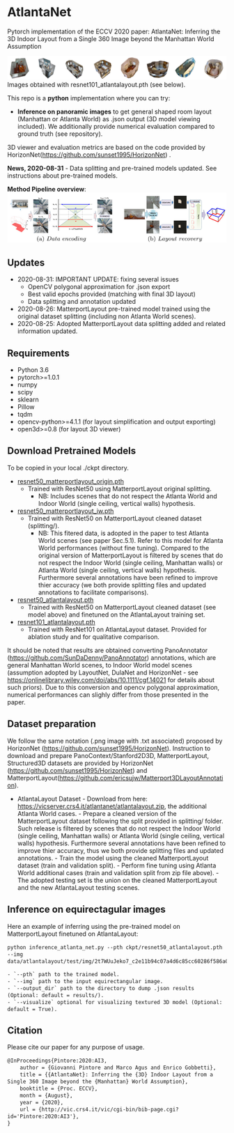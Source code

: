 # AtlantaNet
Pytorch implementation of the ECCV 2020 paper: AtlantaNet: Inferring the 3D Indoor Layout from a Single 360 Image beyond the Manhattan World Assumption

![](assets/teaser.jpg)
Images obtained with resnet101_atlantalayout.pth (see below).

This repo is a **python** implementation where you can try:
- **Inference on panoramic images** to get general shaped room layout (Manhattan or Atlanta World) as .json output (3D model viewing included).
We additionally provide numerical evaluation compared to ground truth (see repository).

3D viewer and evaluation metrics are based on the code provided by HorizonNet(https://github.com/sunset1995/HorizonNet) .

**News, 2020-08-31** - Data splitting and pre-trained models updated. See instructions about pre-trained models.

**Method Pipeline overview**:
![](assets/overview.jpg)

## Updates
* 2020-08-31: IMPORTANT UPDATE: fixing several issues
	- OpenCV polygonal approximation for .json export
	- Best valid epochs provided (matching with final 3D layout)
	- Data splitting and annotation updated
* 2020-08-26: MatterportLayout pre-trained model trained using the original dataset splitting (including non Atlanta World scenes).
* 2020-08-25: Adopted MatterportLayout data splitting added and related information updated.


## Requirements
- Python 3.6
- pytorch>=1.0.1
- numpy
- scipy
- sklearn
- Pillow
- tqdm
- opencv-python>=4.1.1 (for layout simplification and output exporting)
- open3d>=0.8 (for layout 3D viewer)

## Download Pretrained Models
To be copied in your local ./ckpt directory.
- [resnet50_matterportlayout_origin.pth](https://vicserver.crs4.it/atlantanet/resnet50_matterportlayout_origin.pth)
    - Trained with ResNet50 using MatterportLayout original splitting.  
	    - NB: Includes scenes that do not respect the Atlanta World and Indoor World (single ceiling, vertical walls) hypothesis.
- [resnet50_matterportlayout_iw.pth](https://vicserver.crs4.it/atlantanet/resnet50_matterportlayout_iw.pth)
    - Trained with ResNet50 on MatterportLayout cleaned dataset (splitting/). 
	    - NB: This fitered data, is adopted in the paper to test Atlanta World scenes (see paper Sec.5.1). 
		Refer to this model for Atlanta World performances (without fine tuning).
		Compared to the original version of MatterportLayout is filtered by scenes that do not respect the Indoor World (single ceiling, Manhattan walls) or Atlanta World (single ceiling, vertical walls) hypothesis.
		Furthermore several annotations have been refined to improve thier accuracy (we both provide splitting files and updated annotations to facilitate comparisons).
- [resnet50_atlantalayout.pth](https://vicserver.crs4.it/atlantanet/resnet50_atlantalayout.pth)
    - Trained with ResNet50 on MatterportLayout cleaned dataset (see model above) and finetuned on the AtlantaLayout training set.
- [resnet101_atlantalayout.pth](https://vicserver.crs4.it/atlantanet/resnet101_atlantalayout.pth)
    - Trained with ResNet101 on AtlantaLayout dataset. Provided for ablation study and for qualitative comparison.

It should be noted that results are obtained converting PanoAnnotator (https://github.com/SunDaDenny/PanoAnnotator) annotations, which are general Manhattan World scenes, to Indoor World model scenes (assumption adopted by LayoutNet, DulaNet and HorizonNet - see https://onlinelibrary.wiley.com/doi/abs/10.1111/cgf.14021 for details about such priors). 
Due to this conversion and opencv polygonal approximation, numerical performances can slighly differ from those presented in the paper.

## Dataset preparation
We follow the same notation (.png image with .txt associated) proposed by HorizonNet (https://github.com/sunset1995/HorizonNet).
Instruction to download and prepare PanoContext/Stanford2D3D, MatterportLayout, Structured3D datasets are provided by HorizonNet (https://github.com/sunset1995/HorizonNet) and MatterportLayout(https://github.com/ericsujw/Matterport3DLayoutAnnotation).

- AtlantaLayout Dataset
        - Download from here: https://vicserver.crs4.it/atlantanet/atlantalayout.zip, the additional Atlanta World cases.
		- Prepare a cleaned version of the MatterportLayout dataset following the split provided in splitting/ folder. Such release is filtered by scenes that do not respect the Indoor World (single ceiling, Manhattan walls) or Atlanta World (single ceiling, vertical walls) hypothesis.
		Furthermore several annotations have been refined to improve thier accuracy, thus we both provide splitting files and updated annotations.
		- Train the model using the cleaned MatterportLayout dataset (train and validation split).
		- Perform fine tuning using Atlanta World additional cases (train and validation split from zip file above).
		- The adopted testing set is the union on the cleaned MatterportLayout and the new AtlantaLayout testing scenes.
	
## Inference on equirectagular images	
Here an example of inferring using the pre-trained model on MatterportLayout finetuned on AtlantaLayout:
```
python inference_atlanta_net.py --pth ckpt/resnet50_atlantalayout.pth --img data/atlantalayout/test/img/2t7WUuJeko7_c2e11b94c07a4d6c85cc60286f586a02_equi.png
```    
    - `--pth` path to the trained model.
    - `--img` path to the input equirectangular image.
    - `--output_dir` path to the directory to dump .json results (Optional: default = results/).
    - `--visualize` optional for visualizing textured 3D model (Optional: default = True).

	
## Citation
Please cite our paper for any purpose of usage.
```
@InProceedings{Pintore:2020:AI3,
    author = {Giovanni Pintore and Marco Agus and Enrico Gobbetti},
    title = {{AtlantaNet}: Inferring the {3D} Indoor Layout from a Single 360 Image beyond the {Manhattan} World Assumption},
    booktitle = {Proc. ECCV},
    month = {August},
    year = {2020},
    url = {http://vic.crs4.it/vic/cgi-bin/bib-page.cgi?id='Pintore:2020:AI3'},
}
```




